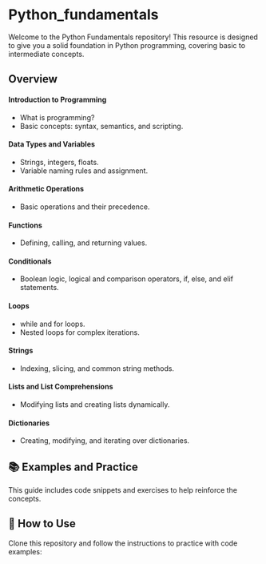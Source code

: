 # Python_fundamentals


Welcome to the Python Fundamentals repository! This resource is designed to give you a solid foundation in Python programming, covering basic to intermediate concepts.

## Overview
#### Introduction to Programming
* What is programming?
* Basic concepts: syntax, semantics, and scripting.

#### Data Types and Variables
* Strings, integers, floats.
* Variable naming rules and assignment.

#### Arithmetic Operations
* Basic operations and their precedence.

#### Functions
* Defining, calling, and returning values.

#### Conditionals
* Boolean logic, logical and comparison operators, if, else, and elif statements.

#### Loops
* while and for loops.
* Nested loops for complex iterations.

#### Strings
* Indexing, slicing, and common string methods.

#### Lists and List Comprehensions
* Modifying lists and creating lists dynamically.

#### Dictionaries
* Creating, modifying, and iterating over dictionaries.

## 📚 Examples and Practice
This guide includes code snippets and exercises to help reinforce the concepts.

## 📝 How to Use
Clone this repository and follow the instructions to practice with code examples:
